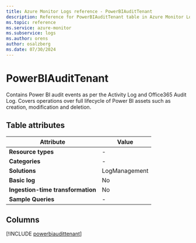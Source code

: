```yaml
---
title: Azure Monitor Logs reference - PowerBIAuditTenant
description: Reference for PowerBIAuditTenant table in Azure Monitor Logs.
ms.topic: reference
ms.service: azure-monitor
ms.subservice: logs
ms.author: orens
author: osalzberg
ms.date: 07/30/2024
---
```


# PowerBIAuditTenant

Contains Power BI audit events as per the Activity Log and Office365 Audit Log. Covers operations over full lifecycle of Power BI assets such as creation, modification and deletion.


## Table attributes

|Attribute|Value|
|---|---|
|**Resource types**|-|
|**Categories**|-|
|**Solutions**| LogManagement|
|**Basic log**|No|
|**Ingestion-time transformation**|No|
|**Sample Queries**|-|



## Columns
  
[!INCLUDE [powerbiaudittenant](./includes/powerbiaudittenant-include.md)]
